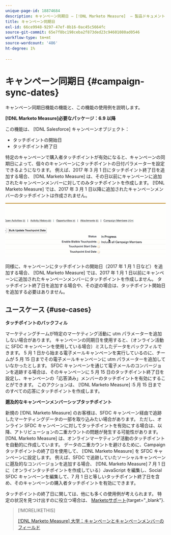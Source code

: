```yaml
---
unique-page-id: 18874684
description: キャンペーン同期日 — [!DNL Marketo Measure]  — 製品ドキュメント
title: キャンペーン同期日
exl-id: 66ce9948-9297-47ef-8b16-0ac45c5664fc
source-git-commit: 65e7f8bc198ceba2f873ded23c94601080ad0546
workflow-type: tm+mt
source-wordcount: '486'
ht-degree: 1%

---
```


# キャンペーン同期日 {#campaign-sync-dates}

キャンペーン同期日機能の機能と、この機能の使用例を説明します。

**[!DNL Marketo Measure]必要なパッケージ：6.9 以降**

この機能は、 [!DNL Salesforce] キャンペーンオブジェクト：

* タッチポイントの開始日
* タッチポイント終了日

特定のキャンペーンで購入者タッチポイントが有効になると、キャンペーンの同期日によって、個々のキャンペーンにタッチポイントの日付パラメーターを設定できるようになります。 例えば、2017 年 3 月 1 日にタッチポイント終了日を追加する場合、 [!DNL Marketo Measure] は、その日以前にキャンペーンに追加されたキャンペーンメンバーに対してのみタッチポイントを作成します。 [!DNL Marketo Measure] では、2017 年 3 月 1 日以降に追加されたキャンペーンメンバーのタッチポイントは作成されません。

![](assets/1.gif)

同様に、キャンペーンにタッチポイントの開始日（2017 年 1 月 1 日など）を追加する場合、 [!DNL Marketo Measure] では、2017 年 1 月 1 日以前にキャンペーンに追加されたキャンペーンメンバーにタッチポイントを作成しません。 タッチポイント終了日を追加する場合や、その逆の場合は、タッチポイント開始日を追加する必要はありません。

## ユースケース {#use-cases}

**タッチポイントのバックフィル**

マーケティングチームが特定のマーケティング活動に utm パラメーターを追加しない場合があります。 キャンペーンの同期日を使用すると、（オンライン活動に SFDC キャンペーンを使用している場合）ミスしたデータをバックフィルできます。 5 月 1 日から始まる電子メールキャンペーンを実行しているのに、チームが 5 月 15 日までその電子メールキャンペーンに utm パラメーターを追加していなかったとします。 SFDC キャンペーンを通じて電子メールのコンバージョンを追跡する場合は、そのキャンペーンに 5 月 15 日のタッチポイント終了日を設定し、キャンペーンの「応答済み」メンバーのタッチポイントを有効にすることができます。 このアクションは、 [!DNL Marketo Measure] :5 月 15 日までのすべての応答にタッチポイントを作成します。

**遡及的なキャンペーンメンバーシップタッチポイント**

新規の [!DNL Marketo Measure] のお客様は、SFDC キャンペーン経由で追跡したマーケティングデータの一部を取り込みたい場合があります。 ただし、オンライン SFDC キャンペーンに対してタッチポイントを有効にする場合は、以降、アトリビューションの二重カウントの問題が発生する可能性があります。 [!DNL Marketo Measure] は、オンラインマーケティング活動のタッチポイントを自動的に作成しています。 データの二重カウントを避けるために、Campaign タッチポイントの終了日を使用して、 [!DNL Marketo Measure] を SFDC キャンペーンに設定します。 例えば、SFDC で追跡していたソーシャルキャンペーンに遡及的なコンバージョンを追加する場合、 [!DNL Marketo Measure] 7 月 1 日に（オンラインタッチポイントを作成している）JavaScript を編集し、Social SFDC キャンペーンを編集して、7 月 1 日と等しいタッチポイント終了日を含め、そのキャンペーンの購入者タッチポイントを有効にできます。

タッチポイントの終了日に関しては、他にも多くの使用例が考えられます。 特定の状況を見つけ出すのに役立つ場合は、 [Marketoサポート](https://nation.marketo.com/t5/support/ct-p/Support){target="_blank"}.

>[!MORELIKETHIS]
>
>[[!DNL Marketo Measure] 大学：キャンペーンとキャンペーンメンバーのフィールド](https://learn.bizible.com/2-bizible-customization/137720https://universityonline.marketo.com/courses/bizible-fundamentals-channel-management/#/page/5c63007334d9f0367662b758)
